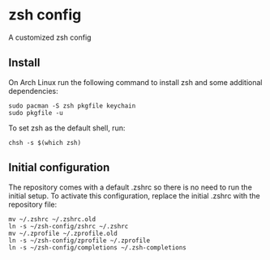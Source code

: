 # zsh config #

A customized zsh config 

## Install ##

On Arch Linux run the following command to install zsh and some additional dependencies:

    sudo pacman -S zsh pkgfile keychain
    sudo pkgfile -u


To set zsh as the default shell, run:

    chsh -s $(which zsh)

## Initial configuration ##

The repository comes with a default .zshrc so there is no need to run the initial setup. To activate this configuration, replace the initial .zshrc with the repository file:

    mv ~/.zshrc ~/.zshrc.old
    ln -s ~/zsh-config/zshrc ~/.zshrc
    mv ~/.zprofile ~/.zprofile.old
    ln -s ~/zsh-config/zprofile ~/.zprofile
    ln -s ~/zsh-config/completions ~/.zsh-completions
